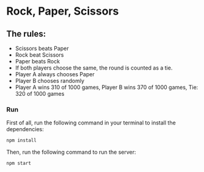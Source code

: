 # Rock, Paper, Scissors

## The rules:

- Scissors beats Paper
- Rock beat Scissors
- Paper beats Rock
- If both players choose the same, the round is counted as a tie.
- Player A always chooses Paper
- Player B chooses randomly
- Player A wins 310 of 1000 games, Player B wins 370 of 1000 games, Tie: 320 of 1000 games

### Run

First of all, run the following command in your terminal to install the dependencies:

```bash
npm install
```

Then, run the following command to run the server:

```bash
npm start
```
